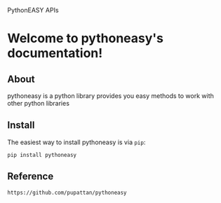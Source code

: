 PythonEASY APIs

Welcome to pythoneasy's documentation!
=====================================

About
-----

pythoneasy is a python library provides you easy methods to work with other python libraries


Install
-------

The easiest way to install pythoneasy is via `pip`:

    pip install pythoneasy

Reference
---------
	https://github.com/pupattan/pythoneasy
